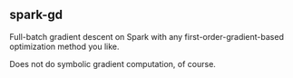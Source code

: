 spark-gd
---

Full-batch gradient descent on Spark with any first-order-gradient-based
optimization method you like.

Does not do symbolic gradient computation, of course.
